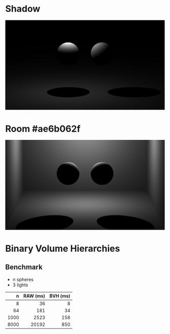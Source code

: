 # Shadow
![image.png](asset/shadow.png)

# Room #ae6b062f
![room.png](asset/room.png)

# Binary Volume Hierarchies
## Benchmark
- n spheres
- 3 lights

|    n | RAW (ms) | BVH (ms) |
|-----:|---------:|---------:|
|    8 |       36 |        8 |
|   64 |      181 |       34 |
| 1000 |     2523 |      158 |
| 8000 |    20192 |      850 |
